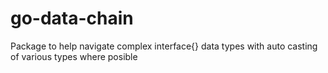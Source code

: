 # go-data-chain
Package to help navigate complex interface{} data types with auto casting of various types where posible
